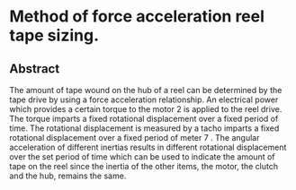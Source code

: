 # Method of force acceleration reel tape sizing.

## Abstract
The amount of tape wound on the hub of a reel can be determined by the tape drive by using a force acceleration relationship. An electrical power which provides a certain torque to the motor 2 is applied to the reel drive. The torque imparts a fixed rotational displacement over a fixed period of time. The rotational displacement is measured by a tacho imparts a fixed rotational displacement over a fixed period of meter 7 . The angular acceleration of different inertias results in different rotational displacement over the set period of time which can be used to indicate the amount of tape on the reel since the inertia of the other items, the motor, the clutch and the hub, remains the same.